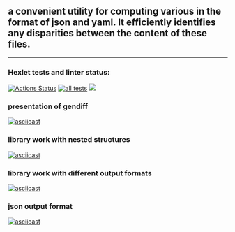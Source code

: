 ## a convenient utility for computing various  in the format of json and yaml. It efficiently identifies any disparities between the content of these files.
----------------------------
### Hexlet tests and linter status:
[![Actions Status](https://github.com/Barzabel/python-project-lvl2/workflows/hexlet-check/badge.svg)](https://github.com/Barzabel/python-project-lvl2/actions) [![all tests](https://github.com/Barzabel/python-project-lvl2/workflows/all_tests/badge.svg)](https://github.com/Barzabel/python-project-lvl2/actions) <a href="https://codeclimate.com/github/codeclimate/codeclimate/test_coverage"><img src="https://api.codeclimate.com/v1/badges/a99a88d28ad37a79dbf6/test_coverage" /></a>
 
### presentation of gendiff
[![asciicast](https://asciinema.org/a/440531.png)](https://asciinema.org/a/440531)

### library work with nested structures
[![asciicast](https://asciinema.org/a/441629.png)](https://asciinema.org/a/441629)

### library work with different output formats
[![asciicast](https://asciinema.org/a/442450.png)](https://asciinema.org/a/442450)

### json output format
[![asciicast](https://asciinema.org/a/443571.png)](https://asciinema.org/a/443571)
